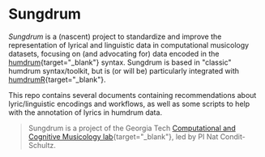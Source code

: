 # Sungdrum

*Sungdrum* is a (nascent) project to standardize and improve the representation of lyrical and linguistic data in computational musicology datasets, focusing on (and advocating for) data encoded in the [humdrum](https://www.humdrum.org){target="_blank"} syntax.
Sungdrum is based in "classic" humdrum syntax/toolkit, but is (or will be) particularly integrated with [humdrumR](https://humdrumr.ccml.gtcmt.gatech.edu/){target="_blank"}.

This repo contains several documents containing recommendations about lyric/linguistic encodings and workflows, as well as some scripts to help with the annotation of lyrics in humdrum data.


> Sungdrum is a project of the Georgia Tech [Computational and Cognitive Musicology lab](https://ccml.gtcmt.gatech.edu){target="_blank"}, led by PI Nat Condit-Schultz.

